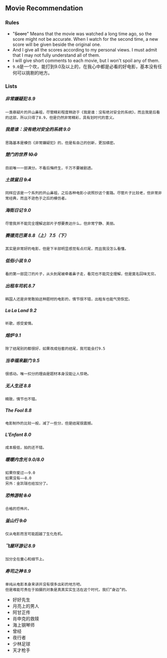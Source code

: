 ## Movie Recommendation

### Rules

- "~~Score~~" Means that the movie was watched a long time ago, so the score might not be accurate. When I watch for the second time, a new score will be given beside the original one. 
- And I give all the scores according to my personal views. I must admit that I may not fully understand all of them. 
- I will give short comments to each movie, but I won't spoil any of them. 
- `9.0`是一个坎，能打到9.0及以上的，在我心中都是必看的好电影，基本没有任何可以挑剔的地方。



### Lists

##### 非常嫌疑犯 8.9

```
一类悬疑片的开山鼻祖，尽管精彩程度稍逊于《我是谁：没有绝对安全的系统》，而且我是后看的这部，所以只得了8.9，但是仍然非常精彩，具有划时代的意义。
```

##### 我是谁：没有绝对安全的系统 9.0

```
思路基本是模仿《非常嫌疑犯》的，但是有自己的创新，更加缜密。
```

##### 楚门的世界 ~~10.0~~

```
目前唯一一部满分。不看后悔终生，千万不要被剧透。
```

##### 土拨鼠日 ~~9.4~~

```
同样应该是一个系列的开山鼻祖，之后各种电影小说照抄这个套路。尽管片子比较老，但非常非常经典，而且不逊色于之后的模仿者。
```

##### 海街日记 9.0

```
尽管我并不能完全理解这部片子想要表达什么，但非常宁静、美丽。
```

##### 赛德克巴莱 8.8（上）  7.5（下）

```
其实是非常好的电影，但是下半部明显感觉有点烂尾，而且我没怎么看懂。
```

##### 低俗小说 9.0

```
看的第一部昆汀的片子，从头到尾被牵着鼻子走，看完也不能完全理解，但是莫名回味无穷。
```

##### 出租车司机 8.7

```
韩国人还是非常敢拍这种题材的电影的，情节很不错，出租车也能气势恢宏。
```

##### La La Land 9.2

```
听歌，感受爱情。
```

##### 熔炉 9.1

```
除了结尾别的都很好，如果改成俗套的结尾，我可能会打9.5
```

##### 当幸福来敲门 9.5

```
很感动。唯一扣分的理由是题材本身没能让人惊艳。
```

##### 无人生还 8.8

```
精致，情节也不错。
```

##### The Fool 8.8

```
电影制作的比较一般，减了一些分，但是结尾很震撼。
```

##### L'Enfant 8.0

```
成本极低，拍的还不错。
```

##### 暖暖内含光 9.0/8.0

```
如果你爱过——9.0 
如果没有——8.0
另外：金凯瑞也给加分了。
```

##### 恐怖游轮 ~~8.0~~

```
合格的恐怖片。
```

##### 釜山行 ~~9.0~~

```
仅从电影而言可能超越了生化危机。
```

##### 飞屋环游记 8.9

```
加分全在童心和细节上。
```

##### 寿司之神 8.9

```
单纯从电影本身来讲并没有很多出彩的地方吧。
但是难能可贵在于拍摄的对象是真真实实生活在这个时代，我们“身边”的。
```



- 好好先生
- 月亮上的男人
- 阿甘正传
- 肖申克的救赎
- 海上钢琴师
- 曾经
- 夜行者
- 少林足球
- 天才枪手
  ​


